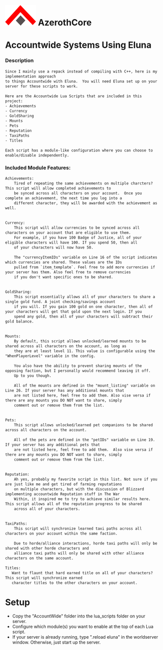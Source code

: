 # ![logo](https://raw.githubusercontent.com/azerothcore/azerothcore.github.io/master/images/logo-github.png) AzerothCore

# Accountwide Systems Using Eluna

### Description

	Since I mainly use a repack instead of compiling with C++, here is my implementation approach
	to things Accountwide with Eluna.  You will need Eluna set up on your server for these scripts to work.

	Here are the Accountwide Lua Scripts that are included in this project:
	- Achievements
	- Currency
 	- GoldSharing
	- Mounts
 	- Pets
	- Reputation
 	- TaxiPaths
  	- Titles

  	Each script has a module-like configuration where you can choose to enable/disable independently.

### Included Module Features:
	Achievements:
 		Tired of repeating the same achievements on multiple charcters? This script will allow completed achievements to
   		be synced across all characters on your account.  Once you complete an achievement, the next time you log into a 
     	different character, they will be awarded with the achievement as well.

 
 	Currency:
       	This script will allow currencies to be synced across all characters on your account that are eligible to use them.
		For example, if you have 100 Badge of Justice, all of your eligible characters will have 100. If you spend 50, then all
 		of your characters will now have 50.  
  	
		The "currencyItemIDs" variable on Line 16 of the script indicates which currencies are shared. These values are the IDs 
		pulled from `item_template`. Feel free to add more currencies if your server has them. Also feel free to remove currencies
 		if you don't want specific ones to be shared.

 
 	GoldSharing:
  		This script essentially allows all of your characters to share a single gold fund. A joint checking/savings account
    	if you will. If you gain 100 gold on one character, then all of your characters will get that gold upon the next login. If you
     	spend any gold, then all of your characters will subtract their gold balance.

 
 	Mounts:
  		By default, this script allows unlocked/learned mounts to be shared across all characters on the account, as long as
    	they are at least level 11. This value is configurable using the "WhenPlayerLevel" variable in the config.
      	
       	You also have the ability to prevent sharing mounts of the opposing faction, but I personally would recommend leaving it off.
       	Up to you though.
		
  		All of the mounts are defined in the "mount_listing" variable on Line 26. If your server has any additional mounts that
    	are not listed here, feel free to add them. Also vise versa if there are any mounts you DO NOT want to share, simply
      	comment out or remove them from the list.


	Pets:
       	This script allows unlocked/learned pet companions to be shared across all characters on the account.

  		All of the pets are defined in the "petIDs" variable on Line 19.  If your server has any additional pets that
    	are not listed here, feel free to add them.  Also vise versa if there are any mounts you DO NOT want to share, simply
     	comment out or remove them from the list.

 
 	Reputation:
     	Ah yes, probably my favorite script in this list. Not sure if you are just like me and get tired of farming reputations
      	on multiple characters, but with the discussion of Blizzard implementing accountwide Reputation stuff in The War
       	Within, it inspired me to try to achieve similar results here. This script allows all of the reputation progress to be shared
		across all of your characters.


  	TaxiPaths:
   		This script will synchronize learned taxi paths across all characters on your account within the same faction.
    	
     	Due to horde/alliance interactions, horde taxi paths will only be shared with other horde characters and 
     	alliance taxi paths will only be shared with other alliance characters on the same account.

	Titles:
       Want to flaunt that hard earned title on all of your characters?  This script will synchronize earned 
       character titles to the other characters on your account.


# Setup

- Copy the "AccountWide" folder into the lua_scripts folder on your server.
- Configure which module(s) you want to enable at the top of each Lua script.
- If your server is already running, type ".reload eluna" in the worldserver window.  Otherwise, just start up the server.
